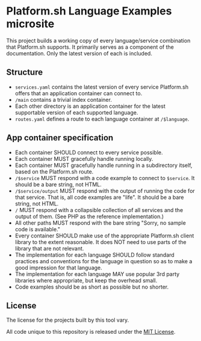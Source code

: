 # Platform.sh Language Examples microsite

This project builds a working copy of every language/service combination that Platform.sh supports.  It primarily serves as a component of the documentation.  Only the latest version of each is included.

## Structure

* `services.yaml` contains the latest version of every service Platform.sh offers that an application container can connect to.
* `/main` contains a trivial index container.
* Each other directory is an application container for the latest supportable version of each supported language.
* `routes.yaml` defines a route to each language container at `/$language`.

## App container specification

* Each container SHOULD connect to every service possible.
* Each container MUST gracefully handle running locally.
* Each container MUST gracefully handle running in a subdirectory itself, based on the Platform.sh route.
* `/$service` MUST respond with a code example to connect to `$service`.  It should be a bare string, not HTML.
* `/$service/output` MUST respond with the output of running the code for that service.  That is, all code examples are "life".  It should be a bare string, not HTML.
* `/` MUST respond with a collapsible collection of all services and the output of them. (See PHP as the reference implementation.)
* All other paths MUST respond with the bare string "Sorry, no sample code is available."
* Every container SHOULD make use of the appropriate Platform.sh client library to the extent reasonable. It does NOT need to use parts of the library that are not relevant.
* The implementation for each language SHOULD follow standard practices and conventions for the language in question so as to make a good impression for that language.
* The implementation for each language MAY use popular 3rd party libraries where appropriate, but keep the overhead small.
* Code examples should be as short as possible but no shorter.

## License

The license for the projects built by this tool vary.

All code unique to this repository is released under the [MIT License](LICENSE.md).
